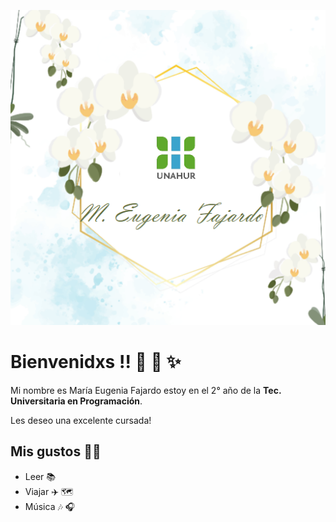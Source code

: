 ![Presentacion](./assets/bannerFloresNombreUnahur.png)

# Bienvenidxs !! :wave: :tada: :sparkles:

Mi nombre es María Eugenia Fajardo estoy en el 2° año de la **Tec. Universitaria en Programación**. 

Les deseo una excelente cursada!

## Mis gustos :book::star_struck:
* Leer :books:
* Viajar :airplane: :world_map:
* Música :notes: :headphones:
